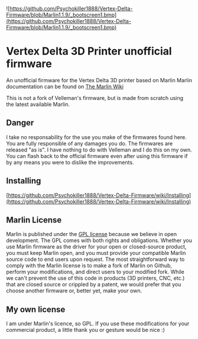 ![https://github.com/Psychokiller1888/Vertex-Delta-Firmware/blob/Marlin1.1.9/_bootscreen1.bmp](https://github.com/Psychokiller1888/Vertex-Delta-Firmware/blob/Marlin1.1.9/_bootscreen1.bmp)

# Vertex Delta 3D Printer unofficial firmware
An unofficial firmware for the Vertex Delta 3D printer based on Marlin
Marlin documentation can be found on [The Marlin Wiki](https://github.com/MarlinFirmware/Marlin/wiki)

This is not a fork of Velleman's firmware, but is made from scratch using the latest available Marlin.

## Danger
I take no responsability for the use you make of the firmwares found here. You are fully responsible of any damages you do. The firmwares are released "as is". I have nothing to do with Velleman and I do this on my own. You can flash back to the official firmware even after using this firmware if by any means you were to dislike the improvements.

## Installing
[https://github.com/Psychokiller1888/Vertex-Delta-Firmware/wiki/Installing](https://github.com/Psychokiller1888/Vertex-Delta-Firmware/wiki/Installing)


## Marlin License
Marlin is published under the [GPL license](/LICENSE) because we believe in open development. The GPL comes with both rights and obligations. Whether you use Marlin firmware as the driver for your open or closed-source product, you must keep Marlin open, and you must provide your compatible Marlin source code to end users upon request. The most straightforward way to comply with the Marlin license is to make a fork of Marlin on Github, perform your modifications, and direct users to your modified fork.
While we can't prevent the use of this code in products (3D printers, CNC, etc.) that are closed source or crippled by a patent, we would prefer that you choose another firmware or, better yet, make your own.

## My own license
I am under Marlin's licence, so GPL. If you use these modifications for your commercial product, a little thank you or gesture would be nice :)
